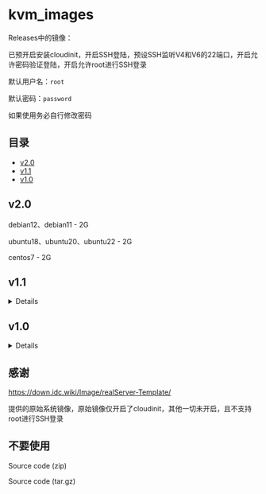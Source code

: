 # kvm_images

Releases中的镜像：

已预开启安装cloudinit，开启SSH登陆，预设SSH监听V4和V6的22端口，开启允许密码验证登陆，开启允许root进行SSH登录

默认用户名：```root```

默认密码：```password```

如果使用务必自行修改密码

## 目录

- [v2.0](#v2.0)
- [v1.1](#v1.1)
- [v1.0](#v1.0)

## v2.0

debian12、debian11 - 2G

ubuntu18、ubuntu20、ubuntu22 - 2G

centos7 - 2G

## v1.1

<details>
说明：
  
在v1.0基础上预安装Qemu-guest-agent

镜像名称 - 已挂载硬盘大小(开设的虚拟机要比这个数值大)

debian系 - 2G

ubuntu系 - 2G

centos9-stream - 10G

almalinux9 - 10G

</details>

## v1.0

<details>
说明：

镜像名称 - 已挂载硬盘大小(开设的虚拟机的磁盘要大于或等于这个数值)

debian系 - 2G

ubuntu系 - 2G

archlinux系 - 2G

centos9-stream - 10G

centos8-stream - 10G

almalinux8 - 10G

fedora33 - 5G

fedora34 - 5G

opensuse-leap-15 - 10G

</details>

## 感谢

https://down.idc.wiki/Image/realServer-Template/

提供的原始系统镜像，原始镜像仅开启了cloudinit，其他一切未开启，且不支持root进行SSH登录

## 不要使用

Source code (zip)

Source code (tar.gz) 
